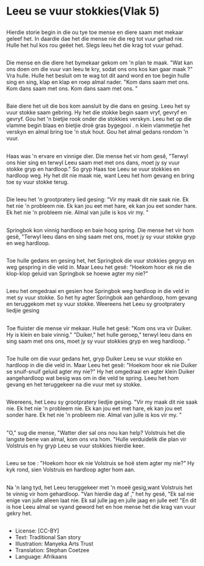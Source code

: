 # Leeu se vuur stokkies(Vlak 5)

##
Hierdie storie begin in die ou tye
toe mense en diere saam met
mekaar geleef het. In daardie dae
het die mense nie die reg tot vuur
gehad nie. Hulle het hul kos rou
geëet het. Slegs leeu het die krag
tot vuur gehad.

##
Die mense en die diere het
bymekaar gekom om 'n plan te
maak. "Wat kan ons doen om die
vuur van leeu te kry, sodat ons ons
kos kan gaar maak ?" Vra hulle.
Hulle het besluit om te wag tot dit
aand word en toe begin hulle sing
en sing, klap en klap en roep almal
nader. "Kom dans saam met ons.
Kom dans saam met ons. Kom dans
saam met ons. "

##
Baie diere het uit die bos kom
aansluit by die dans en gesing.
Leeu het sy vuur stokke saam
gebring. Hy het die stokke begin
saam vryf, gevryf en gevryf. Gou
het 'n bietjie rook onder die stokkies
verskyn. Leeu het op die vlamme
begin blaas en bietjie droë gras
bygegooi . n klein vlammetjie het
verskyn en almal bring toe 'n stuk
hout. Gou het almal gedans rondom
'n vuur.

##
Haas was 'n ervare en vinnige dier.
Die mense het vir hom gesê,
"Terwyl ons hier sing en terwyl Leeu
saam met met ons dans, moet jy sy
vuur stokke gryp en hardloop." So
gryp Haas toe Leeu se vuur stokkies
en hardloop weg. Hy het dit nie
maak nie, want Leeu het hom
gevang en bring toe sy vuur stokke
terug.

##
Die leeu het 'n grootpratery lied
gesing: "Vir my maak dit nie saak
nie. Ek het nie 'n probleem nie. Ek
kan jou eet met hare, ek kan jou eet
sonder hare. Ek het nie 'n probleem
nie. Almal van julle is kos vir my. "

##
Springbok kon vinnig hardloop en
baie hoog spring. Die mense het vir
hom gesê, "Terwyl leeu dans en
sing saam met ons, moet jy sy vuur
stokke gryp en weg hardloop.

##
Toe hulle gedans en gesing het, het
Springbok die vuur stokkies gegryp
en weg gespring in die veld in. Maar
Leeu het gesê: "Hoekom hoor ek nie
die klop-klop geluid van Springbok
se hoewe agter my nie?"

##
Leeu het omgedraai en gesien hoe
Springbok weg hardloop in die veld
in met sy vuur stokke. So het hy
agter Springbok aan gehardloop,
hom gevang en teruggekom met sy
vuur stokke. Weereens het Leeu sy
grootpratery liedjie gesing

##
Toe fluister die mense vir mekaar.
Hulle het gesê: "Kom ons vra vir
Duiker. Hy is klein en baie vinnig."
"Duiker," het hulle geroep," terwyl
leeu dans en sing saam met ons
ons, moet jy sy vuur stokkies gryp
en weg hardloop. "

##
Toe hulle om die vuur gedans het,
gryp Duiker Leeu se vuur stokke en
hardloop in die die veld in. Maar
Leeu het gesê: "Hoekom hoor ek nie
Duiker se snuif-snuif geluid agter
my nie?" Hy het omgedraai en agter
klein Duiker aangehardloop wat
besig was om in die veld te spring.
Leeu het hom gevang en het
teruggekeer na die vuur met sy
stokke.

##
Weereens, het Leeu sy grootpratery
liedjie gesing. "Vir my maak dit nie
saak nie. Ek het nie 'n probleem nie.
Ek kan jou eet met hare, ek kan jou
eet sonder hare. Ek het nie 'n
probleem nie. Almal van julle is kos
vir my. "

##
"O," sug die mense, "Watter dier sal
ons nou kan help? Volstruis het die
langste bene van almal, kom ons
vra hom. "Hulle verduidelik die plan
vir Volstruis en hy gryp Leeu se
vuur stokkies hierdie keer.

##
Leeu se toe : "Hoekom hoor ek nie
Volstruis se hoë stem agter my
nie?" Hy kyk rond, sien Volstruis en
hardloop agter hom aan.

##
Na 'n lang tyd, het Leeu
teruggekeer met 'n moeë
gesig,want Volstruis het te vinnig vir
hom gehardloop. "Van hierdie dag
af ," het hy gesê, "Ek sal nie enige
van julle alleen laat nie. Ek sal julle
jag en julle jaag en julle eet! "En dit
is hoe Leeu almal se vyand geword
het en hoe mense het die krag van
vuur gekry het.

##
* License: [CC-BY]
* Text: Traditional San story
* Illustration: Manyeka Arts Trust
* Translation: Stephan Coetzee
* Language: Afrikaans


